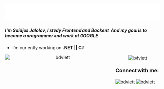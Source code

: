 <h1 align="center">
  <img src="https://github.com/saidjonjalolov/saidjonjalolov/blob/main/name.svg" />
</h1>

<h5>I'm Saidjon Jalolov, I study Frontend and Backent. And my goal is to become a programmer and work at GOOGLE</h5>

- I’m currently working on **.NET || C#**

<p align="center">
  <img align="center" src="https://github-readme-stats.vercel.app/api?username=saidjonjalolov&show_icons=true&theme=radical" alt="bdviett" height="200" width="400" />
  <img align="left" src="https://github-readme-stats.vercel.app/api/top-langs/?username=saidjonjalolov&hide_progress=true&theme=radical" alt="bdviett" height="200" width="360" />
</p>

<h3 align="left">Connect with me:</h3>
<p align="left">
<a href="https://t.me/Saidjonjalolov" target="blank"><img align="center" width="40" src="https://cdn.icon-icons.com/icons2/2864/PNG/512/telegram_logo_icon_181740.png" 
alt="bdviett" height="35" width="25" /></a>
<a href="https://medium.com/@bmwmf8896" target="blank"><img align="center" width="40" src="https://cdn.icon-icons.com/icons2/2389/PNG/512/medium_m_logo_icon_145072.png" 
alt="bdviett" height="20" width="25" /></a>
</p>

